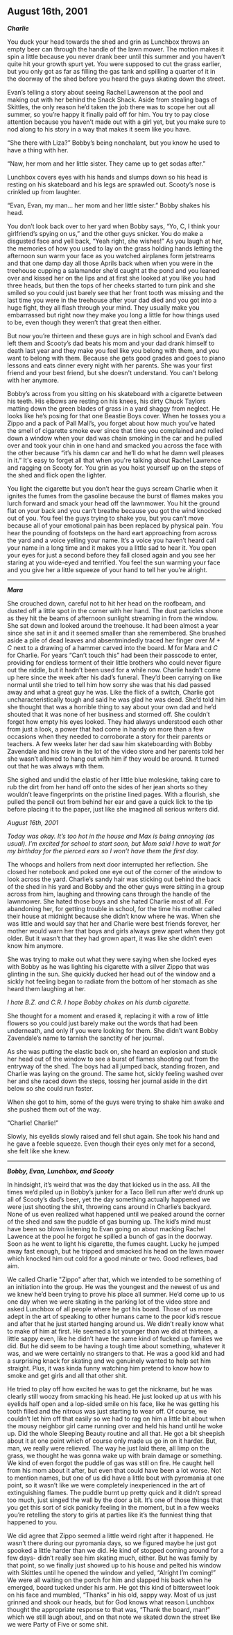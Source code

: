 ## August 16th, 2001

***Charlie***

You duck your head towards the shed and grin as Lunchbox throws an empty beer can through the handle of the lawn mower. The motion makes it spin a little because you never drank beer until this summer and you haven’t quite hit your growth spurt yet. You were supposed to cut the grass earlier, but you only got as far as filling the gas tank and spilling a quarter of it in the doorway of the shed before you heard the guys skating down the street.

Evan’s telling a story about seeing Rachel Lawrenson at the pool and making out with her behind the Snack Shack. Aside from stealing bags of Skittles, the only reason he’d taken the job there was to scope her out all summer, so you’re happy it finally paid off for him. You try to pay close attention because you haven’t made out with a girl yet, but you make sure to nod along to his story in a way that makes it seem like you have.

“She there with Liza?” Bobby’s being nonchalant, but you know he used to have a thing with her.

“Naw, her mom and her little sister. They came up to get sodas after.”

Lunchbox covers eyes with his hands and slumps down so his head is resting on his skateboard and his legs are sprawled out. Scooty’s nose is crinkled up from laughter.

“Evan, Evan, my man... her mom and her little sister.” Bobby shakes his head.

You don’t look back over to her yard when Bobby says, “Yo, C, I think your girlfriend’s spying on us,” and the other guys snicker. You do make a disgusted face and yell back, “Yeah right, she wishes!” As you laugh at her, the memories of how you used to lay on the grass holding hands letting the afternoon sun warm your face as you watched airplanes form jetstreams and that one damp day all those Aprils back when when you were in the treehouse cupping a salamander she’d caught at the pond and you leaned over and kissed her on the lips and at first she looked at you like you had three heads, but then the tops of her cheeks started to turn pink and she smiled so you could just barely see that her front tooth was missing and the last time you were in the treehouse after your dad died and you got into a huge fight, they all flash through your mind. They usually make you embarrassed but right now they make you long a little for how things used to be, even though they weren’t that great then either. 

But now you’re thirteen and these guys are in high school and Evan’s dad left them and Scooty’s dad beats his mom and your dad drank himself to death last year and they make you feel like you belong with them, and you want to belong with them. Because she gets good grades and goes to piano lessons and eats dinner every night with her parents. She was your first friend and your best friend, but she doesn't understand. You can't belong with her anymore. 

Bobby’s across from you sitting on his skateboard with a cigarette between his teeth. His elbows are resting on his knees, his dirty Chuck Taylors matting down the green blades of grass in a yard shaggy from neglect. He looks like he’s posing for that one Beastie Boys cover. When he tosses you a Zippo and a pack of Pall Mall’s, you forget about how much you’ve hated the smell of cigarette smoke ever since that time you complained and rolled down a window when your dad was chain smoking in the car and he pulled over and took your chin in one hand and smacked you across the face with the other because “it’s his damn car and he’ll do what he damn well pleases in it.” It's easy to forget all that when you're talking about Rachel Lawrence and ragging on Scooty for. You grin as you hoist yourself up on the steps of the shed and flick open the lighter. 

You light the cigarette but you don’t hear the guys scream Charlie when it ignites the fumes from the gasoline because the burst of flames makes you lurch forward and smack your head off the lawnmower. You hit the ground flat on your back and you can’t breathe because you got the wind knocked out of you. You feel the guys trying to shake you, but you can’t move because all of your emotional pain has been replaced by physical pain. You hear the pounding of footsteps on the hard eart approaching from across the yard and a voice yelling your name. It’s a voice you haven’t heard call your name in a long time and it makes you a little sad to hear it. You open your eyes for just a second before they fall closed again and you see her staring at you wide-eyed and terrified. You feel the sun warming your face and you give her a little squeeze of your hand to tell her you’re alright.

***

***Mara***

She crouched down, careful not to hit her head on the roofbeam, and dusted off a little spot in the corner with her hand. The dust particles shone as they hit the beams of afternoon sunlight streaming in from the window. She sat down and looked around the treehouse. It had been almost a year since she sat in it and it seemed smaller than she remembered. She brushed aside a pile of dead leaves and absentmindedly traced her finger over *M + C* next to a drawing of a hammer carved into the board. *M* for Mara and *C* for Charlie. For years “Can’t touch this” had been their passcode to enter, providing for endless torment of their little brothers who could never figure out the riddle, but it hadn’t been used for a while now. Charlie hadn’t come up here since the week after his dad’s funeral. They’d been carrying on like normal until she tried to tell him how sorry she was that his dad passed away and what a great guy he was. Like the flick of a switch, Charlie got uncharacteristically tough and said he was glad he was dead. She’d told him she thought that was a horrible thing to say about your own dad and he’d shouted that it was none of her business and stormed off. She couldn’t forget how empty his eyes looked. They had always understood each other from just a look, a power that had come in handy on more than a few occasions when they needed to corroborate a story for their parents or teachers. A few weeks later her dad saw him skateboarding with Bobby Zavendale and his crew in the lot of the video store and her parents told her she wasn’t allowed to hang out with him if they would be around. It turned out that he was always with them.

She sighed and undid the elastic of her little blue moleskine, taking care to rub the dirt from her hand off onto the sides of her jean shorts so they wouldn’t leave fingerprints on the pristine lined pages. With a flourish, she pulled the pencil out from behind her ear and gave a quick lick to the tip before placing it to the paper, just like she imagined all serious writers did.

*August 16th, 2001*

*Today was okay. It’s too hot in the house and Max is being annoying (as usual). I’m excited for school to start soon, but Mom said I have to wait for my birthday for the pierced ears so I won’t have them the first day.* 

The whoops and hollers from next door interrupted her reflection. She closed her notebook and poked one eye out of the corner of the window to look across the yard. Charlie’s sandy hair was sticking out behind the back of the shed in his yard and Bobby and the other guys were sitting in a group across from him, laughing and throwing cans through the handle of the lawnmower. She hated those boys and she hated Charlie most of all. For abandoning her, for getting trouble in school, for the time his mother called their house at midnight because she didn’t know where he was. When she was little and would say that her and Charlie were best friends forever, her mother would warn her that boys and girls always grew apart when they got older. But it wasn’t that they had grown apart, it was like she didn’t even know him anymore.   

She was trying to make out what they were saying when she locked eyes with Bobby as he was lighting his cigarette with a silver Zippo that was glinting in the sun. She quickly ducked her head out of the window and a sickly hot feeling began to radiate from the bottom of her stomach as she heard them laughing at her.

*I hate B.Z. and C.R. I hope Bobby chokes on his dumb cigarette.* 

She thought for a moment and erased it, replacing it with a row of little flowers so you could just barely make out the words that had been underneath, and only if you were looking for them. She didn’t want Bobby Zavendale’s name to tarnish the sanctity of her journal.

As she was putting the elastic back on, she heard an explosion and stuck her head out of the window to see a burst of flames shooting out from the entryway of the shed. The boys had all jumped back, standing frozen, and Charlie was laying on the ground. The same hot, sickly feeling washed over her and she raced down the steps, tossing her journal aside in the dirt below so she could run faster.

When she got to him, some of the guys were trying to shake him awake and she pushed them out of the way.

“Charlie! Charlie!”

Slowly, his eyelids slowly raised and fell shut again. She took his hand and he gave a feeble squeeze. Even though their eyes only met for a second, she felt like she knew. 

***

***Bobby, Evan, Lunchbox, and Scooty*** 

In hindsight, it’s weird that was the day that kicked us in the ass. All the times we’d piled up in Bobby’s junker for a Taco Bell run after we’d drunk up all of Scooty’s dad’s beer, yet the day something actually happened we were just shooting the shit, throwing cans around in Charlie’s backyard. None of us even realized what happened until we peaked around the corner of the shed and saw the puddle of gas burning up. The kid’s mind must have been so blown listening to Evan going on about macking Rachel Lawence at the pool he forgot he spilled a bunch of gas in the doorway. Soon as he went to light his cigarette, the fumes caught. Lucky he jumped away fast enough, but he tripped and smacked his head on the lawn mower which knocked him out cold for a good minute or two. Good reflexes, bad aim. 

We called Charlie "Zippo" after that, which we intended to be something of an initiation into the group. He was the youngest and the newest of us and we knew he’d been trying to prove his place all summer. He’d come up to us one day when we were skating in the parking lot of the video store and asked Lunchbox of all people where he got his board. Those of us more adept in the art of speaking to other humans came to the poor kid’s rescue and after that he just started hanging around us. We didn’t really know what to make of him at first. He seemed a lot younger than we did at thirteen, a little sappy even, like he didn’t have the same kind of fucked up families we did. But he did seem to be having a tough time about something, whatever it was, and we were certainly no strangers to that. He was a good kid and had a surprising knack for skating and we genuinely wanted to help set him straight. Plus, it was kinda funny watching him pretend to know how to smoke and get girls and all that other shit. 

He tried to play off how excited he was to get the nickname, but he was clearly still woozy from smacking his head. He just looked up at us with his eyelids half open and a lop-sided smile on his face, like he was getting his tooth filled and the nitrous was just starting to wear off. Of course, we couldn’t let him off that easily so we had to rag on him a little bit about when the mousy neighbor girl came running over and held his hand until he woke up. Did the whole Sleeping Beauty routine and all that. He got a bit sheepish about it at one point which of course only made us go in on it harder. But, man, we really were relieved. The way he just laid there, all limp on the grass, we thought he was gonna wake up with brain damage or something. We kind of even forgot the puddle of gas was still on fire. He caught hell from his mom about it after, but even that could have been a lot worse. Not to mention names, but one of us did have a little bout with pyromania at one point, so it wasn’t like we were completely inexperienced in the art of extinguishing flames. The puddle burnt up pretty quick and it didn’t spread too much, just singed the wall by the door a bit. It’s one of those things that you get this sort of sick panicky feeling in the moment, but in a few weeks you’re retelling the story to girls at parties like it’s the funniest thing that happened to you. 

We did agree that Zippo seemed a little weird right after it happened. He wasn’t there during our pyromania days, so we figured maybe he just got spooked a little harder than we did. He kind of stopped coming around for a few days- didn’t really see him skating much, either. But he was family by that point, so we finally just showed up to his house and pelted his window with Skittles until he opened the window and yelled, “Alright I’m coming!” We were all waiting on the porch for him and slapped his back when he emerged, board tucked under his arm. He got this kind of bittersweet look on his face and mumbled, “Thanks” in his old, sappy way. Most of us just grinned and shook our heads, but for God knows what reason Lunchbox thought the appropriate response to that was, “Thank the board, man!” which we still laugh about, and on that note we skated down the street like we were Party of Five or some shit.


